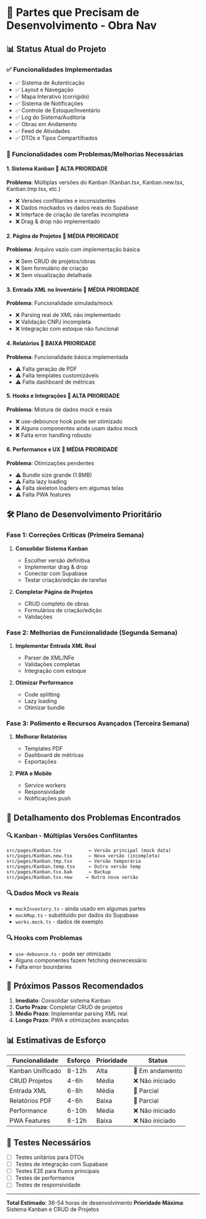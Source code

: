 # 🚧 Partes que Precisam de Desenvolvimento - Obra Nav

## 📊 Status Atual do Projeto

### ✅ Funcionalidades Implementadas
- ✅ Sistema de Autenticação
- ✅ Layout e Navegação
- ✅ Mapa Interativo (corrigido)
- ✅ Sistema de Notificações
- ✅ Controle de Estoque/Inventário
- ✅ Log do Sistema/Auditoria
- ✅ Obras em Andamento
- ✅ Feed de Atividades
- ✅ DTOs e Tipos Compartilhados

### 🔧 Funcionalidades com Problemas/Melhorias Necessárias

#### 1. **Sistema Kanban** 🎯 ALTA PRIORIDADE
**Problema**: Múltiplas versões do Kanban (Kanban.tsx, Kanban.new.tsx, Kanban.tmp.tsx, etc.)
- ❌ Versões conflitantes e inconsistentes
- ❌ Dados mockados vs dados reais do Supabase
- ❌ Interface de criação de tarefas incompleta
- ❌ Drag & drop não implementado

#### 2. **Página de Projetos** 🎯 MÉDIA PRIORIDADE
**Problema**: Arquivo vazio com implementação básica
- ❌ Sem CRUD de projetos/obras
- ❌ Sem formulário de criação
- ❌ Sem visualização detalhada

#### 3. **Entrada XML no Inventário** 🎯 MÉDIA PRIORIDADE
**Problema**: Funcionalidade simulada/mock
- ❌ Parsing real de XML não implementado
- ❌ Validação CNPJ incompleta
- ❌ Integração com estoque não funcional

#### 4. **Relatórios** 🎯 BAIXA PRIORIDADE
**Problema**: Funcionalidade básica implementada
- ⚠️ Falta geração de PDF
- ⚠️ Falta templates customizáveis
- ⚠️ Falta dashboard de métricas

#### 5. **Hooks e Integrações** 🎯 ALTA PRIORIDADE
**Problema**: Mistura de dados mock e reais
- ❌ use-debounce hook pode ser otimizado
- ❌ Alguns componentes ainda usam dados mock
- ❌ Falta error handling robusto

#### 6. **Performance e UX** 🎯 MÉDIA PRIORIDADE
**Problema**: Otimizações pendentes
- ⚠️ Bundle size grande (1.8MB)
- ⚠️ Falta lazy loading
- ⚠️ Falta skeleton loaders em algumas telas
- ⚠️ Falta PWA features

## 🛠️ Plano de Desenvolvimento Prioritário

### Fase 1: Correções Críticas (Primeira Semana)
1. **Consolidar Sistema Kanban**
   - Escolher versão definitiva
   - Implementar drag & drop
   - Conectar com Supabase
   - Testar criação/edição de tarefas

2. **Completar Página de Projetos**
   - CRUD completo de obras
   - Formulários de criação/edição
   - Validações

### Fase 2: Melhorias de Funcionalidade (Segunda Semana)
1. **Implementar Entrada XML Real**
   - Parser de XML/NFe
   - Validações completas
   - Integração com estoque

2. **Otimizar Performance**
   - Code splitting
   - Lazy loading
   - Otimizar bundle

### Fase 3: Polimento e Recursos Avançados (Terceira Semana)
1. **Melhorar Relatórios**
   - Templates PDF
   - Dashboard de métricas
   - Exportações

2. **PWA e Mobile**
   - Service workers
   - Responsividade
   - Notificações push

## 📝 Detalhamento dos Problemas Encontrados

### 🔍 Kanban - Múltiplas Versões Conflitantes
```
src/pages/Kanban.tsx          ← Versão principal (mock data)
src/pages/Kanban.new.tsx      ← Nova versão (incompleta)
src/pages/Kanban.tmp.tsx      ← Versão temporária
src/pages/Kanban.temp.tsx     ← Outra versão temp
src/pages/Kanban.tsx.bak      ← Backup
src/pages/Kanban.tsx.new     ← Outra nova versão
```

### 🔍 Dados Mock vs Reais
- `mockInventory.ts` - ainda usado em algumas partes
- `mockMap.ts` - substituído por dados do Supabase
- `works.mock.ts` - dados de exemplo

### 🔍 Hooks com Problemas
- `use-debounce.ts` - pode ser otimizado
- Alguns componentes fazem fetching desnecessário
- Falta error boundaries

## 🎯 Próximos Passos Recomendados

1. **Imediato**: Consolidar sistema Kanban
2. **Curto Prazo**: Completar CRUD de projetos
3. **Médio Prazo**: Implementar parsing XML real
4. **Longo Prazo**: PWA e otimizações avançadas

## 📊 Estimativas de Esforço

| Funcionalidade | Esforço | Prioridade | Status |
|---------------|---------|------------|--------|
| Kanban Unificado | 8-12h | Alta | 🚧 Em andamento |
| CRUD Projetos | 4-6h | Média | ❌ Não iniciado |
| Entrada XML | 6-8h | Média | 🔶 Parcial |
| Relatórios PDF | 4-6h | Baixa | 🔶 Parcial |
| Performance | 6-10h | Média | ❌ Não iniciado |
| PWA Features | 8-12h | Baixa | ❌ Não iniciado |

## 🧪 Testes Necessários

- [ ] Testes unitários para DTOs
- [ ] Testes de integração com Supabase
- [ ] Testes E2E para fluxos principais
- [ ] Testes de performance
- [ ] Testes de responsividade

---

**Total Estimado**: 36-54 horas de desenvolvimento
**Prioridade Máxima**: Sistema Kanban e CRUD de Projetos